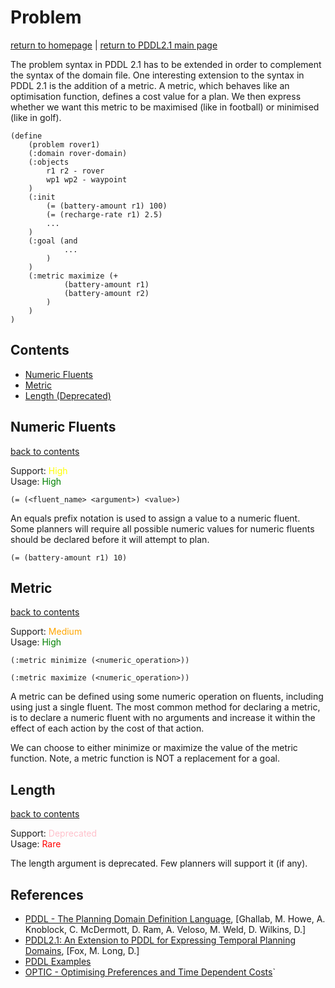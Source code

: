 # Problem
[return to homepage](../../readme.md) | [return to PDDL2.1 main page](./main.md)

The problem syntax in PDDL 2.1 has to be extended in order to complement the syntax of the domain file. One interesting extension to the syntax in PDDL 2.1 is the addition of a metric. A metric, which behaves like an optimisation function, defines a cost value for a plan. We then express whether we want this metric to be maximised (like in football) or minimised (like in golf).

```
(define
    (problem rover1)
    (:domain rover-domain)
    (:objects
        r1 r2 - rover
        wp1 wp2 - waypoint
    )
    (:init
        (= (battery-amount r1) 100)
        (= (recharge-rate r1) 2.5)
        ...
    )
    (:goal (and
            ...
        )
    )
    (:metric maximize (+
            (battery-amount r1)
            (battery-amount r2)
        )
    )
)
```

## Contents
- [Numeric Fluents](#numeric-fluents)
- [Metric](#metric)
- [Length (Deprecated)](#length)

## Numeric Fluents
[back to contents](#contents)

Support: <span style="color:yellow">High</span>  
Usage: <span style="color:green">High</span>

`(= (<fluent_name> <argument>) <value>)`

An equals prefix notation is used to assign a value to a numeric fluent. Some planners will require all possible numeric values for numeric fluents should be declared before it will attempt to plan. 

`(= (battery-amount r1) 10)`

## Metric
[back to contents](#contents)

Support: <span style="color:orange">Medium</span>  
Usage: <span style="color:green">High</span>

`(:metric minimize (<numeric_operation>))`

`(:metric maximize (<numeric_operation>))`

A metric can be defined using some numeric operation on fluents, including using just a single fluent. The most common method for declaring a metric, is to declare a numeric fluent with no arguments and increase it within the effect of each action by the cost of that action.

We can choose to either minimize or maximize the value of the metric function. Note, a metric function is NOT a replacement for a goal.

## Length
[back to contents](#contents)

Support: <span style="color:pink">Deprecated</span>  
Usage: <span style="color:red">Rare</span>

The length argument is deprecated. Few planners will support it (if any).

## References
- [PDDL - The Planning Domain Definition Language](http://www.cs.cmu.edu/~mmv/planning/readings/98aips-PDDL.pdf), [Ghallab, M. Howe, A. Knoblock, C. McDermott, D. Ram, A. Veloso, M. Weld, D. Wilkins, D.]
- [PDDL2.1: An Extension to PDDL for Expressing Temporal Planning Domains](https://jair.org/index.php/jair/article/view/10352/24759), [Fox, M. Long, D.]
- [PDDL Examples](https://github.com/yarox/pddl-examples)
- [OPTIC - Optimising Preferences and Time Dependent Costs](https://nms.kcl.ac.uk/planning/software/optic.html)`